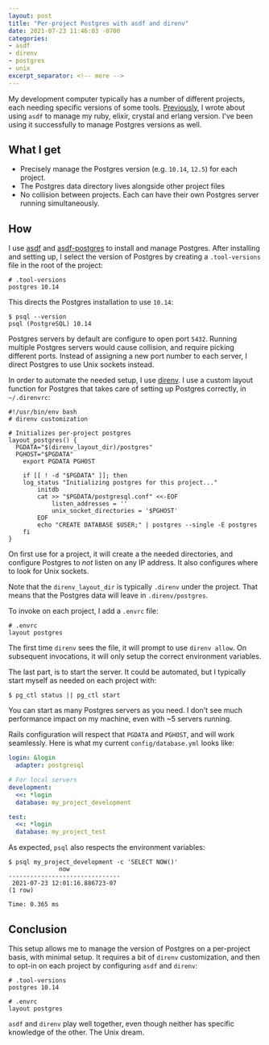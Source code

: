 ```yaml
---
layout: post
title: "Per-project Postgres with asdf and direnv"
date: 2021-07-23 11:46:03 -0700
categories:
- asdf
- direnv
- postgres
- unix
excerpt_separator: <!-- more -->
---
```


My development computer typically has a number of different projects, each needing specific versions of some tools. [Previously][1], I wrote about using `asdf` to manage my ruby, elixir, crystal and erlang version. I've been using it successfully to manage Postgres versions as well.

## What I get

- Precisely manage the Postgres version (e.g. `10.14`, `12.5`) for each project.
- The Postgres data directory lives alongside other project files
- No collision between projects. Each can have their own Postgres server running simultaneously.

<!-- more -->

## How

I use [asdf](https://asdf-vm.com/#/) and [asdf-postgres](https://github.com/smashedtoatoms/asdf-postgres) to install and manage Postgres. After installing and setting up, I select the version of Postgres by creating a `.tool-versions` file in the root of the project:

```
# .tool-versions
postgres 10.14
```

This directs the Postgres installation to use `10.14`:

```
$ psql --version
psql (PostgreSQL) 10.14
```

Postgres servers by default are configure to open port `5432`. Running multiple Postgres servers would cause collision, and require picking different ports. Instead of assigning a new port number to each server, I direct Postgres to use Unix sockets instead.

In order to automate the needed setup, I use [direnv](https://direnv.net/). I use a custom layout function for Postgres that takes care of setting up Postgres correctly, in `~/.direnvrc`:

```
#!/usr/bin/env bash
# direnv customization

# Initializes per-project postgres
layout_postgres() {
  PGDATA="$(direnv_layout_dir)/postgres"
  PGHOST="$PGDATA"
	export PGDATA PGHOST

	if [[ ! -d "$PGDATA" ]]; then
    log_status "Initializing postgres for this project..."
		initdb
		cat >> "$PGDATA/postgresql.conf" <<-EOF
			listen_addresses = ''
			unix_socket_directories = '$PGHOST'
		EOF
		echo "CREATE DATABASE $USER;" | postgres --single -E postgres
	fi
}
```

On first use for a project, it will create a the needed directories, and configure Postgres to *not* listen on any IP address. It also configures where to look for Unix sockets.

Note that the `direnv_layout_dir` is typically `.direnv` under the project. That means that the Postgres data will leave in `.direnv/postgres`.

To invoke on each project, I add a `.envrc` file:

```
# .envrc
layout postgres
```

The first time `direnv` sees the file, it will prompt to use `direnv allow`. On subsequent invocations, it will only setup the correct environment variables.

The last part, is to start the server. It could be automated, but I typically start myself as needed on each project with:

```
$ pg_ctl status || pg_ctl start
```

You can start as many Postgres servers as you need. I don't see much performance impact on my machine, even with ~5 servers running.

Rails configuration will respect that `PGDATA` and `PGHOST`, and will work seamlessly. Here is what my current `config/database.yml` looks like:

```yml
login: &login
  adapter: postgresql

# For local servers
development:
  <<: *login
  database: my_project_development

test:
  <<: *login
  database: my_project_test
```

As expected, `psql` also respects the environment variables:

```
$ psql my_project_development -c 'SELECT NOW()'
              now
-------------------------------
 2021-07-23 12:01:16.886723-07
(1 row)

Time: 0.365 ms
```

## Conclusion

This setup allows me to manage the version of Postgres on a per-project basis, with minimal setup. It requires a bit of `direnv` customization, and then to opt-in on each project by configuring `asdf` and `direnv`:

```
# .tool-versions
postgres 10.14
```

```
# .envrc
layout postgres
```

`asdf` and `direnv` play well together, even though neither has specific knowledge of the other. The Unix dream.

[1]: /blog/2018/10/26/managing-versions-with-asdf/
